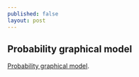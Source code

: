 ```yaml
---
published: false
layout: post
---
```

## Probability graphical model

[Probability graphical model](https://www.coursera.org/learn/probabilistic-graphical-models/lecture/7ri4Z/welcome). 










